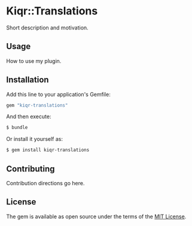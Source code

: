 # Kiqr::Translations
Short description and motivation.

## Usage
How to use my plugin.

## Installation
Add this line to your application's Gemfile:

```ruby
gem "kiqr-translations"
```

And then execute:
```bash
$ bundle
```

Or install it yourself as:
```bash
$ gem install kiqr-translations
```

## Contributing
Contribution directions go here.

## License
The gem is available as open source under the terms of the [MIT License](https://opensource.org/licenses/MIT).
